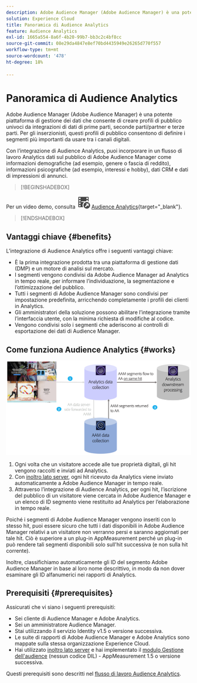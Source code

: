 ```yaml
---
description: Adobe Audience Manager (Adobe Audience Manager) è una potente piattaforma di gestione dei dati che consente di creare profili di pubblico univoci da integrazioni di dati di prime parti, seconde parti/partner e terze parti. Per gli inserzionisti, questi profili di pubblico consentono di definire i segmenti più importanti da usare tra i canali digitali.
solution: Experience Cloud
title: Panoramica di Audience Analytics
feature: Audience Analytics
exl-id: 1665a554-8a6f-4b20-99b7-bb3c2c4bf8cc
source-git-commit: 08e29da4847e8ef70bd4435949e26265d770f557
workflow-type: tm+mt
source-wordcount: '478'
ht-degree: 18%

---
```


# Panoramica di Audience Analytics

Adobe Audience Manager (Adobe Audience Manager) è una potente piattaforma di gestione dei dati che consente di creare profili di pubblico univoci da integrazioni di dati di prime parti, seconde parti/partner e terze parti. Per gli inserzionisti, questi profili di pubblico consentono di definire i segmenti più importanti da usare tra i canali digitali.

Con l’integrazione di Audience Analytics, puoi incorporare in un flusso di lavoro Analytics dati sul pubblico di Adobe Audience Manager come informazioni demografiche (ad esempio, genere o fascia di reddito), informazioni psicografiche (ad esempio, interessi e hobby), dati CRM e dati di impressioni di annunci.


>[!BEGINSHADEBOX]

Per un video demo, consulta ![VideoCheckedOut](/help/assets/icons/VideoCheckedOut.svg) [Audience Analytics](https://video.tv.adobe.com/v/327895?quality=12&learn=on&captions=ita){target="_blank"}.

>[!ENDSHADEBOX]


## Vantaggi chiave {#benefits}

L’integrazione di Audience Analytics offre i seguenti vantaggi chiave:

* È la prima integrazione prodotta tra una piattaforma di gestione dati (DMP) e un motore di analisi sul mercato.
* I segmenti vengono condivisi da Adobe Audience Manager ad Analytics in tempo reale, per informare l’individuazione, la segmentazione e l’ottimizzazione del pubblico.
* Tutti i segmenti di Adobe Audience Manager sono condivisi per impostazione predefinita, arricchendo completamente i profili dei clienti in Analytics.
* Gli amministratori della soluzione possono abilitare l’integrazione tramite l’interfaccia utente, con la minima richiesta di modifiche al codice.
* Vengono condivisi solo i segmenti che aderiscono ai controlli di esportazione dei dati di Audience Manager.

## Come funziona Audience Analytics {#works}

![](assets/mc-aud-dataflow.png)

1. Ogni volta che un visitatore accede alle tue proprietà digitali, gli hit vengono raccolti e inviati ad Analytics.
1. Con [inoltro lato server](/help/admin/admin/c-manage-report-suites/c-edit-report-suites/general/c-server-side-forwarding/ssf.md), ogni hit ricevuto da Analytics viene inviato automaticamente a Adobe Audience Manager in tempo reale.
1. Attraverso l’integrazione di Audience Analytics, per ogni hit, l’iscrizione del pubblico di un visitatore viene cercata in Adobe Audience Manager e un elenco di ID segmento viene restituito ad Analytics per l’elaborazione in tempo reale.

Poiché i segmenti di Adobe Audience Manager vengono inseriti con lo stesso hit, puoi essere sicuro che tutti i dati disponibili in Adobe Audience Manager relativi a un visitatore non verranno persi e saranno aggiornati per tale hit. Ciò è superiore a un plug-in AppMeasurement perché un plug-in può rendere tali segmenti disponibili solo sull&#39;hit successiva (e non sulla hit corrente).

Inoltre, classifichiamo automaticamente gli ID del segmento Adobe Audience Manager in base al loro nome descrittivo, in modo da non dover esaminare gli ID alfanumerici nei rapporti di Analytics.

## Prerequisiti {#prerequisites}

Assicurati che vi siano i seguenti prerequisiti:

* Sei cliente di Audience Manager e Adobe Analytics.
* Sei un amministratore Audience Manager.
* Stai utilizzando il servizio Identity v1.5 o versione successiva.
* Le suite di rapporti di Adobe Audience Manager e Adobe Analytics sono mappate sulla stessa organizzazione Experience Cloud.
* Hai utilizzato [inoltro lato server](/help/admin/admin/c-manage-report-suites/c-edit-report-suites/general/c-server-side-forwarding/ssf.md) e hai implementato il [modulo Gestione dell&#39;audience](https://experienceleague.adobe.com/docs/audience-manager/user-guide/implementation-integration-guides/integration-other-solutions/audience-management-module.html?lang=it) (nessun codice DIL) - AppMeasurement 1.5 o versione successiva.

Questi prerequisiti sono descritti nel [flusso di lavoro Audience Analytics](/help/integrate/c-audience-analytics/c-workflow/audiences-workflow.md).
